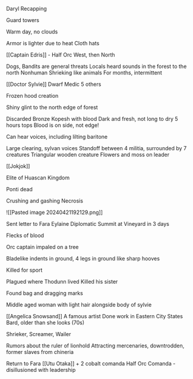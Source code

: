 Daryl Recapping

Guard towers

Warm day, no clouds

Armor is lighter due to heat
Cloth hats

[[Captain Edris]] - Half Orc
West, then North

Dogs, Bandits are general threats
Locals heard sounds in the forest to the north
Nonhuman Shrieking like animals
For months, intermittent

[[Doctor Sylvie]] Dwarf Medic
5 others

Frozen hood creation


Shiny glint to the north edge of forest

Discarded Bronze Kopesh with blood
Dark and fresh, not long to dry
5 hours tops
Blood is on side, not edge!

Can hear voices, including lilting baritone

Large clearing, sylvan voices
Standoff between 4 militia, surrounded by 7 creatures
Triangular wooden creature
Flowers and moss on leader

[[Jokjok]]

Elite of Huascan Kingdom

Ponti dead

Crushing and gashing
Necrosis

![[Pasted image 20240421192129.png]]


Sent letter to Fara Eylaine
Diplomatic Summit at Vineyard in 3 days

Flecks of blood

Orc captain impaled on a tree

Bladelike indents in ground, 4 legs in ground
like sharp hooves

Killed for sport

Plagued where Thodunn lived
Killed his sister

Found bag and dragging marks

Middle aged woman with light hair
alongside body of sylvie

[[Angelica Snowsand]]
	A famous artist
	Done work in Eastern City States
	Bard, older than she looks (70s)

Shrieker, Screamer, Wailer

Rumors about the ruler of lionhold
Attracting mercenaries, downtrodden, former slaves from chineria


Return to Fara
[[Utu Otaka]] + 2 cobalt comanda
Half Orc Comanda - disillusioned with leadership


